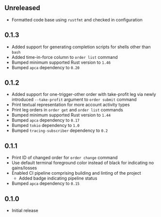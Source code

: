 Unreleased
----------
- Formatted code base using `rustfmt` and checked in configuration


0.1.3
-----
- Added support for generating completion scripts for shells other than
  `bash`
- Added time-in-force column to `order list` command
- Bumped minimum supported Rust version to `1.46`
- Bumped `apca` dependency to `0.20`


0.1.2
-----
- Added support for one-trigger-other order with take-profit leg via
  newly introduced `--take-profit` argument to `order submit` command
- Print textual representation for more account activity types
- Print leg orders in `order get` and `order list` commands
- Bumped minimum supported Rust version to `1.44`
- Bumped `apca` dependency to `0.17`
- Bumped `tokio` dependency to `1.0`
- Bumped `tracing-subscriber` dependency to `0.2`


0.1.1
-----
- Print ID of changed order for `order change` command
- Use default terminal foreground color instead of black for indicating
  no gains/losses
- Enabled CI pipeline comprising building and linting of the project
  - Added badge indicating pipeline status
- Bumped `apca` dependency to `0.15`


0.1.0
-----
- Initial release
